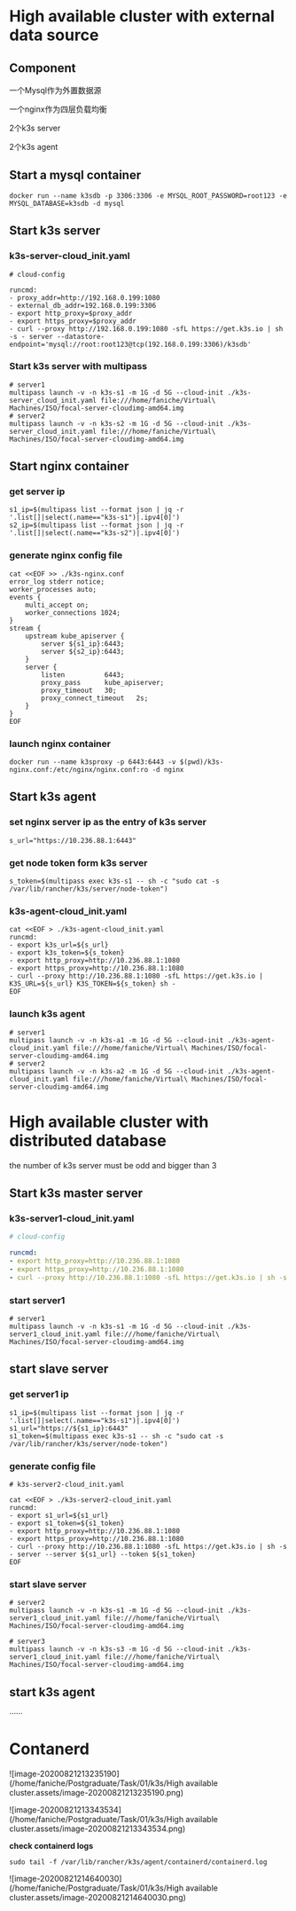 # High available cluster with external data source

## Component

一个Mysql作为外置数据源

一个nginx作为四层负载均衡

2个k3s server

2个k3s agent

## Start a mysql container

`docker run --name k3sdb -p 3306:3306 -e MYSQL_ROOT_PASSWORD=root123 -e MYSQL_DATABASE=k3sdb -d mysql`

## Start k3s server

### k3s-server-cloud_init.yaml

```shell
# cloud-config

runcmd:
- proxy_addr=http://192.168.0.199:1080
- external_db_addr=192.168.0.199:3306
- export http_proxy=$proxy_addr
- export https_proxy=$proxy_addr
- curl --proxy http://192.168.0.199:1080 -sfL https://get.k3s.io | sh -s - server --datastore-endpoint='mysql://root:root123@tcp(192.168.0.199:3306)/k3sdb'
```

### Start k3s server with multipass

```shell
# server1
multipass launch -v -n k3s-s1 -m 1G -d 5G --cloud-init ./k3s-server_cloud_init.yaml file:///home/faniche/Virtual\ Machines/ISO/focal-server-cloudimg-amd64.img
# server2
multipass launch -v -n k3s-s2 -m 1G -d 5G --cloud-init ./k3s-server_cloud_init.yaml file:///home/faniche/Virtual\ Machines/ISO/focal-server-cloudimg-amd64.img

```

## Start nginx container

### get server ip

```shell
s1_ip=$(multipass list --format json | jq -r '.list[]|select(.name=="k3s-s1")|.ipv4[0]')
s2_ip=$(multipass list --format json | jq -r '.list[]|select(.name=="k3s-s2")|.ipv4[0]')
```

### generate nginx config file

```shell
cat <<EOF >> ./k3s-nginx.conf
error_log stderr notice;
worker_processes auto;
events {
	multi_accept on;
	worker_connections 1024;
}
stream {
	upstream kube_apiserver {
		server ${s1_ip}:6443;
		server ${s2_ip}:6443;
	}
	server {
		listen			6443;
		proxy_pass		kube_apiserver;
		proxy_timeout	30;
		proxy_connect_timeout	2s;
	}
}
EOF
```

### launch nginx container

`docker run --name k3sproxy -p 6443:6443 -v $(pwd)/k3s-nginx.conf:/etc/nginx/nginx.conf:ro -d nginx`

## Start k3s agent

### set nginx server ip as the entry of k3s server

`s_url="https://10.236.88.1:6443"`

### get node token form k3s server

`s_token=$(multipass exec k3s-s1 -- sh -c "sudo cat -s /var/lib/rancher/k3s/server/node-token")`

### k3s-agent-cloud_init.yaml

```shell
cat <<EOF > ./k3s-agent-cloud_init.yaml
runcmd:
- export k3s_url=${s_url}
- export k3s_token=${s_token}
- export http_proxy=http://10.236.88.1:1080
- export https_proxy=http://10.236.88.1:1080
- curl --proxy http://10.236.88.1:1080 -sfL https://get.k3s.io | K3S_URL=${s_url} K3S_TOKEN=${s_token} sh -
EOF
```

### launch k3s agent

```shell
# server1
multipass launch -v -n k3s-a1 -m 1G -d 5G --cloud-init ./k3s-agent-cloud_init.yaml file:///home/faniche/Virtual\ Machines/ISO/focal-server-cloudimg-amd64.img
# server2
multipass launch -v -n k3s-a2 -m 1G -d 5G --cloud-init ./k3s-agent-cloud_init.yaml file:///home/faniche/Virtual\ Machines/ISO/focal-server-cloudimg-amd64.img
```

# High available cluster with distributed database

the number of k3s server must be odd and bigger than 3

## Start k3s master server

### k3s-server1-cloud_init.yaml

```yaml
# cloud-config

runcmd:
- export http_proxy=http://10.236.88.1:1080
- export https_proxy=http://10.236.88.1:1080
- curl --proxy http://10.236.88.1:1080 -sfL https://get.k3s.io | sh -s - server --cluster-init
```

### start server1

```shell
# server1
multipass launch -v -n k3s-s1 -m 1G -d 5G --cloud-init ./k3s-server1_cloud_init.yaml file:///home/faniche/Virtual\ Machines/ISO/focal-server-cloudimg-amd64.img
```

## start slave server

### get server1 ip

```shell
s1_ip=$(multipass list --format json | jq -r '.list[]|select(.name=="k3s-s1")|.ipv4[0]')
s1_url="https://${s1_ip}:6443"
s1_token=$(multipass exec k3s-s1 -- sh -c "sudo cat -s /var/lib/rancher/k3s/server/node-token") 
```

### generate config file

```shell
# k3s-server2-cloud_init.yaml

cat <<EOF > ./k3s-server2-cloud_init.yaml
runcmd:
- export s1_url=${s1_url}
- export s1_token=${s1_token}
- export http_proxy=http://10.236.88.1:1080
- export https_proxy=http://10.236.88.1:1080
- curl --proxy http://10.236.88.1:1080 -sfL https://get.k3s.io | sh -s - server --server ${s1_url} --token ${s1_token}
EOF
```

### start slave server

```shell
# server2
multipass launch -v -n k3s-s1 -m 1G -d 5G --cloud-init ./k3s-server1_cloud_init.yaml file:///home/faniche/Virtual\ Machines/ISO/focal-server-cloudimg-amd64.img

# server3
multipass launch -v -n k3s-s3 -m 1G -d 5G --cloud-init ./k3s-server1_cloud_init.yaml file:///home/faniche/Virtual\ Machines/ISO/focal-server-cloudimg-amd64.img
```

## start k3s agent

······

# Contanerd  

![image-20200821213235190](/home/faniche/Postgraduate/Task/01/k3s/High available cluster.assets/image-20200821213235190.png)

![image-20200821213343534](/home/faniche/Postgraduate/Task/01/k3s/High available cluster.assets/image-20200821213343534.png)

**check containerd logs**

```shell
sudo tail -f /var/lib/rancher/k3s/agent/containerd/containerd.log
```

![image-20200821214640030](/home/faniche/Postgraduate/Task/01/k3s/High available cluster.assets/image-20200821214640030.png)